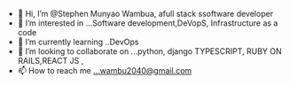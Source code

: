 - 👋 Hi, I’m @Stephen Munyao Wambua, afull stack ssoftware developer
- 👀 I’m interested in ...Software development,DeVopS, Infrastructure as a code
- 🌱 I’m currently learning ..DevOps
- 💞️ I’m looking to collaborate on ...python, django TYPESCRIPT, RUBY ON RAILS,REACT JS , 
- 📫 How to reach me ...wambu2040@gmail.com

<!---
steve2030/steve2030 is a ✨ special ✨ repository because its `README.md` (this file) appears on your GitHub profile.
You can click the Preview link to take a look at your changes.
--->
